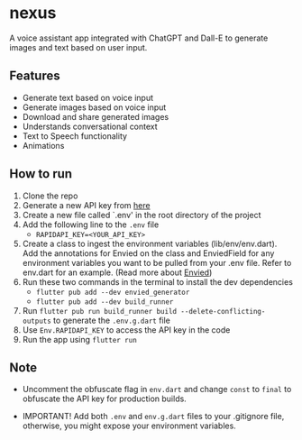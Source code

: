 # nexus

A voice assistant app integrated with ChatGPT and Dall-E to generate images and text based on user input.

## Features
- Generate text based on voice input
- Generate images based on voice input
- Download and share generated images
- Understands conversational context
- Text to Speech functionality
- Animations
<!-- - [x] Dark mode -->
<!-- - [x] Storing messages locally using Hive or SQLite -->

## How to run

1. Clone the repo
2. Generate a new API key from [here](https://rapidapi.com/openai-api-openai-api-default/api/openai80)
3. Create a new file called `.env' in the root directory of the project
4. Add the following line to the `.env` file
   - `RAPIDAPI_KEY=<YOUR_API_KEY>`
5. Create a class to ingest the environment variables (lib/env/env.dart). Add the annotations for Envied on the class and EnviedField for any environment variables you want to be pulled from your .env file. Refer to env.dart for an example.
(Read more about [Envied](https://pub.dev/packages/envied))
6. Run these two commands in the terminal to install the dev dependencies
   - `flutter pub add --dev envied_generator`
   - `flutter pub add --dev build_runner`
7. Run `flutter pub run build_runner build --delete-conflicting-outputs` to generate the `.env.g.dart` file
8. Use `Env.RAPIDAPI_KEY` to access the API key in the code
9. Run the app using `flutter run`

## Note

- Uncomment the obfuscate flag in `env.dart` and change `const` to `final` to obfuscate the API key for production builds.

- IMPORTANT! Add both `.env` and `env.g.dart` files to your .gitignore file, otherwise, you might expose your environment variables.